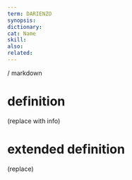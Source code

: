 ```yaml
---
term: DARIENZO
synopsis:
dictionary:
cat: Name
skill: 
also: 
related: 
---
```

/ 
  markdown
  # definition
  (replace with info)
  # extended definition
  (replace)
